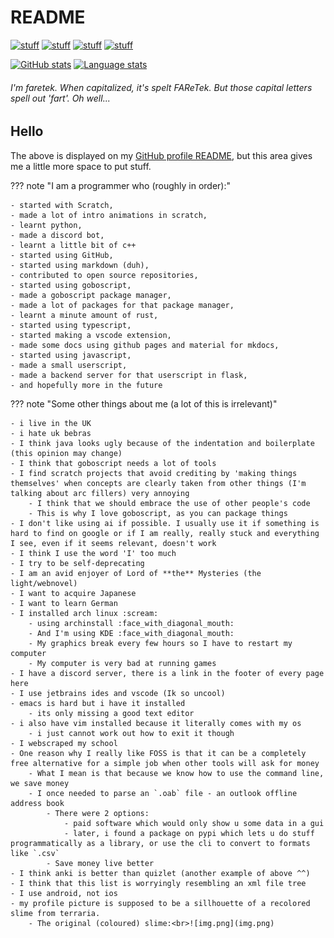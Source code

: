 # README

[![stuff](https://img.shields.io/badge/link_to-scratch-f8a937)](https://scratch.mit.edu/users/faretek1)
[![stuff](https://img.shields.io/badge/link_to-monke_place-6a4332)](https://faretek1.github.io/blog/)
[![stuff](https://img.shields.io/badge/link_to-gists-25292e)](https://gist.github.com/FAReTek1)
[![stuff](https://img.shields.io/badge/link_to-discussions-ffffff)](https://github.com/FAReTek1/faretek1/discussions)

[![GitHub stats](https://github-readme-stats.vercel.app/api?username=faretek1&theme=monokai)](https://github.com/anuraghazra/github-readme-stats)
[![Language stats](https://github-readme-stats.vercel.app/api/top-langs/?username=faretek1&layout=compact&theme=monokai)](https://github.com/anuraghazra/github-readme-stats)

###### I'm faretek. When capitalized, it's spelt FAReTek. But those capital letters spell out 'fart'. Oh well...

<!-- github-readme-stats instead of github-readme-stats-xi-flame-xcnavi3j9o -->

## Hello

The above is displayed on my [GitHub profile README](https://github.com/FAReTek1),
but this area gives me a little more space to put stuff.

??? note "I am a programmer who (roughly in order):"

    - started with Scratch,
    - made a lot of intro animations in scratch,
    - learnt python, 
    - made a discord bot,
    - learnt a little bit of c++
    - started using GitHub,
    - started using markdown (duh),
    - contributed to open source repositories,
    - started using goboscript,
    - made a goboscript package manager,
    - made a lot of packages for that package manager,
    - learnt a minute amount of rust,
    - started using typescript,
    - started making a vscode extension,
    - made some docs using github pages and material for mkdocs,
    - started using javascript,
    - made a small userscript,
    - made a backend server for that userscript in flask,
    - and hopefully more in the future

??? note "Some other things about me (a lot of this is irrelevant)"

    - i live in the UK
    - i hate uk bebras
    - I think java looks ugly because of the indentation and boilerplate (this opinion may change)
    - I think that goboscript needs a lot of tools
    - I find scratch projects that avoid crediting by 'making things themselves' when concepts are clearly taken from other things (I'm talking about arc fillers) very annoying
        - I think that we should embrace the use of other people's code
        - This is why I love goboscript, as you can package things
    - I don't like using ai if possible. I usually use it if something is hard to find on google or if I am really, really stuck and everything I see, even if it seems relevant, doesn't work
    - I think I use the word 'I' too much
    - I try to be self-deprecating
    - I am an avid enjoyer of Lord of **the** Mysteries (the light/webnovel)
    - I want to acquire Japanese
    - I want to learn German
    - I installed arch linux :scream:
        - using archinstall :face_with_diagonal_mouth:
        - And I'm using KDE :face_with_diagonal_mouth: 
        - My graphics break every few hours so I have to restart my computer
        - My computer is very bad at running games
    - I have a discord server, there is a link in the footer of every page here
    - I use jetbrains ides and vscode (Ik so uncool)
    - emacs is hard but i have it installed
        - its only missing a good text editor
    - i also have vim installed because it literally comes with my os 
        - i just cannot work out how to exit it though
    - I webscraped my school
    - One reason why I really like FOSS is that it can be a completely free alternative for a simple job when other tools will ask for money
        - What I mean is that because we know how to use the command line, we save money
        - I once needed to parse an `.oab` file - an outlook offline address book
            - There were 2 options:
                - paid software which would only show u some data in a gui
                - later, i found a package on pypi which lets u do stuff programmatically as a library, or use the cli to convert to formats like `.csv`
            - Save money live better
    - I think anki is better than quizlet (another example of above ^^)
    - I think that this list is worryingly resembling an xml file tree
    - I use android, not ios
    - my profile picture is supposed to be a sillhouette of a recolored slime from terraria.
        - The original (coloured) slime:<br>![img.png](img.png)
    